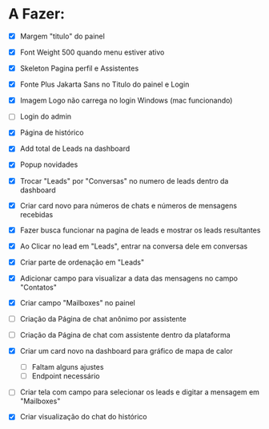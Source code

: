# A Fazer:

- [x] Margem "titulo" do painel

- [x] Font Weight 500 quando menu estiver ativo

- [x] Skeleton Pagina perfil e Assistentes

- [x] Fonte Plus Jakarta Sans no Titulo do painel e Login

- [x] Imagem Logo não carrega no login Windows (mac funcionando)

- [ ] Login do admin

- [x] Página de histórico

- [x] Add total de Leads na dashboard

- [x] Popup novidades

- [x] Trocar "Leads" por "Conversas" no numero de leads dentro da dashboard

- [x] Criar card novo para números de chats e números de mensagens recebidas

- [x] Fazer busca funcionar na pagina de leads e mostrar os leads resultantes

- [x] Ao Clicar no lead em "Leads", entrar na conversa dele em conversas

- [x] Criar parte de ordenação em "Leads"

- [x] Adicionar campo para visualizar a data das mensagens no campo "Contatos"

- [x] Criar campo "Mailboxes" no painel

- [ ] Criação da Página de chat anônimo por assistente

- [ ] Criação da Página de chat com assistente dentro da plataforma

- [x] Criar um card novo na dashboard para gráfico de mapa de calor
    - [ ] Faltam alguns ajustes
    - [ ] Endpoint necessário

- [ ] Criar tela com campo para selecionar os leads e digitar a mensagem em "Mailboxes"

- [x] Criar visualização do chat do histórico
